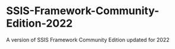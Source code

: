 # SSIS-Framework-Community-Edition-2022
A version of SSIS Framework Community Edition updated for 2022
